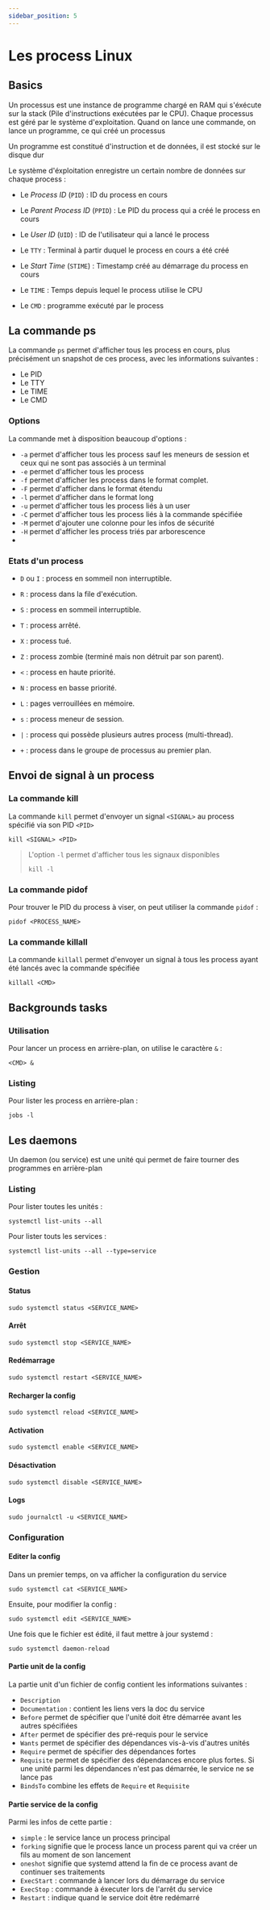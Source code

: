 ```yaml
---
sidebar_position: 5
---
```


# Les process Linux

## Basics

Un processus est une instance de programme chargé en RAM qui s'éxécute sur la stack (Pile d'instructions exécutées par le CPU). Chaque processus est géré par le système d'exploitation. 
Quand on lance une commande, on lance un programme, ce qui créé un processus

Un programme est constitué d'instruction et de données, il est stocké sur le disque dur

Le système d'éxploitation enregistre un certain nombre de données sur chaque process : 

- Le _Process ID_ (`PID`) : ID du process en cours

- Le _Parent Process ID_ (`PPID`) : Le PID du process qui a créé le process en cours

- Le _User ID_ (`UID`) : ID de l'utilisateur qui a lancé le process

- Le `TTY` : Terminal à partir duquel le process en cours a été créé

- Le _Start Time_ (`STIME`) : Timestamp créé au démarrage du process en cours

- Le `TIME` : Temps depuis lequel le process utilise le CPU

- Le `CMD` : programme exécuté par le process

## La commande ps

La commande `ps` permet d'afficher tous les process en cours, plus précisément un snapshot de ces process, avec les informations suivantes : 

- Le PID
- Le TTY
- Le TIME
- Le CMD

### Options

La commande met à disposition beaucoup d'options : 

- `-a` permet d'afficher tous les process sauf les meneurs de session et ceux qui ne sont pas associés à un terminal
- `-e` permet d'afficher tous les process
- `-f` permet d'afficher les process dans le format complet.
- `-F` permet d'afficher dans le format étendu
- `-l` permet d'afficher dans le format long
- `-u` permet d'afficher tous les process liés à un user
- `-C` permet d'afficher tous les process liés à la commande spécifiée
- `-M` permet d'ajouter une colonne pour les infos de sécurité
- `-H` permet d'afficher les process triés par arborescence
- 

### Etats d'un process

- `D` ou `I` : process en sommeil non interruptible.

- `R` : process dans la file d'exécution.

- `S` : process en sommeil interruptible.

- `T` : process arrêté.

- `X` : process tué.

- `Z` : process zombie (terminé mais non détruit par son parent).

- `<` : process en haute priorité.

- `N` : process en basse priorité.

- `L` : pages verrouillées en mémoire.

- `s` : process meneur de session.

- `|` : process qui possède plusieurs autres process (multi-thread).

- `+` : process dans le groupe de processus au premier plan.

## Envoi de signal à un process

### La commande kill

La commande `kill` permet d'envoyer un signal `<SIGNAL>` au process spécifié via son PID `<PID>`

```shell
kill <SIGNAL> <PID>
```

> L'option `-l` permet d'afficher tous les signaux disponibles
> 
> ```shell
> kill -l
> ```

### La commande pidof

Pour trouver le PID du process à viser, on peut utiliser la commande `pidof` : 

```shell
pidof <PROCESS_NAME>
```

### La commande killall

La commande `killall` permet d'envoyer un signal à tous les process ayant été lancés avec la commande spécifiée

```shell
killall <CMD>
```

## Backgrounds tasks

### Utilisation

Pour lancer un process en arrière-plan, on utilise le caractère `&` : 

```shell
<CMD> &
```

### Listing

Pour lister les process en arrière-plan : 

```shell
jobs -l
```

## Les daemons

Un daemon (ou service) est une unité qui permet de faire tourner des programmes en arrière-plan

### Listing

Pour lister toutes les unités : 

```shell
systemctl list-units --all
```

Pour lister touts les services :

```shell
systemctl list-units --all --type=service
```

### Gestion

#### Status

```shell
sudo systemctl status <SERVICE_NAME>
```

#### Arrêt

```shell
sudo systemctl stop <SERVICE_NAME>
```

#### Redémarrage

```shell
sudo systemctl restart <SERVICE_NAME>
```

#### Recharger la config

```shell
sudo systemctl reload <SERVICE_NAME>
```

#### Activation

```shell
sudo systemctl enable <SERVICE_NAME>
```

#### Désactivation

```shell
sudo systemctl disable <SERVICE_NAME>
```

#### Logs

```shell
sudo journalctl -u <SERVICE_NAME>
```

### Configuration

#### Editer la config

Dans un premier temps, on va afficher la configuration du service

```shell
sudo systemctl cat <SERVICE_NAME>
```

Ensuite, pour modifier la config : 

```shell
sudo systemctl edit <SERVICE_NAME>
```

Une fois que le fichier est édité, il faut mettre à jour systemd : 

```shell
sudo systemctl daemon-reload
```

#### Partie unit de la config

La partie unit d'un fichier de config contient les informations suivantes : 

- `Description`
- `Documentation` : contient les liens vers la doc du service
- `Before` permet de spécifier que l'unité doit être démarrée avant les autres spécifiées 
- `After` permet de spécifier des pré-requis pour le service
- `Wants` permet de spécifier des dépendances vis-à-vis d'autres unités
- `Require` permet de spécifier des dépendances fortes
- `Requisite` permet de spécifier des dépendances encore plus fortes. Si une unité parmi les dépendances n'est pas démarrée, le service ne se lance pas
- `BindsTo` combine les effets de `Require` et `Requisite`

#### Partie service de la config

Parmi les infos de cette partie : 

- `simple` : le service lance un process principal
- `forking` signifie que le process lance un process parent qui va créer un fils au moment de son lancement
- `oneshot` signifie que systemd attend la fin de ce process avant de continuer ses traitements
- `ExecStart` : commande à lancer lors du démarrage du service
- `ExecStop` : commande à éxecuter lors de l'arrêt du service
- `Restart` : indique quand le service doit être redémarré